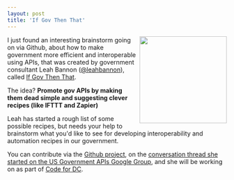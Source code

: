 ```yaml
---
layout: post
title: 'If Gov Then That'
---
```

<p><a title="If Gov Then That" href="https://github.com/leahbannon/if-gov-then-that/"><img src="https://s3.amazonaws.com/kinlane-productions/bw-icons/bw-github.jpg" alt="" width="200" align="right" /></a></p>
<p>I just found an interesting brainstorm going on via Github, about how to make government more efficient and interoperable using APIs, that was created by government consultant Leah Bannon (<a href="https://twitter.com/leahbannon">@leahbannon</a>), called <a title="If Gov Then That" href="https://github.com/leahbannon/if-gov-then-that/">If Gov Then That</a>.</p>
<p>The idea?  <strong>Promote gov APIs by making them dead simple and suggesting clever recipes (like IFTTT and Zapier)</strong></p>
<p>Leah has started a rough list of some possible recipes, but needs your help to brainstorm what you'd like to see for developing interoperability and automation recipes in our government.</p>
<p>You can contribute via the <a href="https://github.com/leahbannon/if-gov-then-that/">Github project</a>, on the <a href="https://groups.google.com/forum/#!topic/us-government-apis/no4TjQFGfaw">conversation thread she started on the US Government APIs Google Group</a>, and she will be working on as part of <a href="http://codefordc.org/">Code for DC</a>.</p>